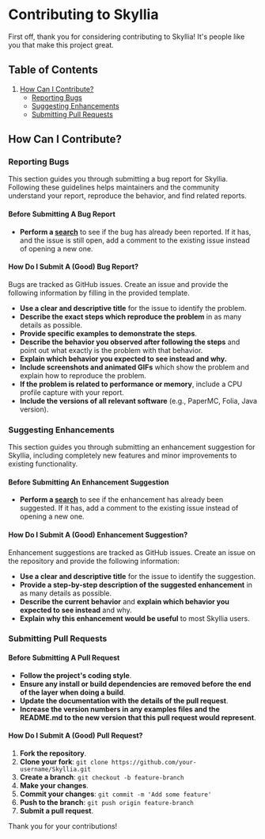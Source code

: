 # Contributing to Skyllia

First off, thank you for considering contributing to Skyllia! It's people like you that make this project great.

## Table of Contents

1. [How Can I Contribute?](#how-can-i-contribute)
    - [Reporting Bugs](#reporting-bugs)
    - [Suggesting Enhancements](#suggesting-enhancements)
    - [Submitting Pull Requests](#submitting-pull-requests)

## How Can I Contribute?

### Reporting Bugs

This section guides you through submitting a bug report for Skyllia. Following these guidelines helps maintainers and the community understand your report, reproduce the behavior, and find related reports.

#### Before Submitting A Bug Report

- **Perform a [search](https://github.com/Euphillya/Skyllia/issues)** to see if the bug has already been reported. If it has, and the issue is still open, add a comment to the existing issue instead of opening a new one.

#### How Do I Submit A (Good) Bug Report?

Bugs are tracked as GitHub issues. Create an issue and provide the following information by filling in the provided template.

- **Use a clear and descriptive title** for the issue to identify the problem.
- **Describe the exact steps which reproduce the problem** in as many details as possible.
- **Provide specific examples to demonstrate the steps**.
- **Describe the behavior you observed after following the steps** and point out what exactly is the problem with that behavior.
- **Explain which behavior you expected to see instead and why.**
- **Include screenshots and animated GIFs** which show the problem and explain how to reproduce the problem.
- **If the problem is related to performance or memory**, include a CPU profile capture with your report.
- **Include the versions of all relevant software** (e.g., PaperMC, Folia, Java version).

### Suggesting Enhancements

This section guides you through submitting an enhancement suggestion for Skyllia, including completely new features and minor improvements to existing functionality. 

#### Before Submitting An Enhancement Suggestion

- **Perform a [search](https://github.com/Euphillya/Skyllia/issues)** to see if the enhancement has already been suggested. If it has, add a comment to the existing issue instead of opening a new one.

#### How Do I Submit A (Good) Enhancement Suggestion?

Enhancement suggestions are tracked as GitHub issues. Create an issue on the repository and provide the following information:

- **Use a clear and descriptive title** for the issue to identify the suggestion.
- **Provide a step-by-step description of the suggested enhancement** in as many details as possible.
- **Describe the current behavior** and **explain which behavior you expected to see instead** and why.
- **Explain why this enhancement would be useful** to most Skyllia users.

### Submitting Pull Requests

#### Before Submitting A Pull Request

- **Follow the project's coding style**.
- **Ensure any install or build dependencies are removed before the end of the layer when doing a build**.
- **Update the documentation with the details of the pull request**.
- **Increase the version numbers in any examples files and the README.md to the new version that this pull request would represent**.

#### How Do I Submit A (Good) Pull Request?

1. **Fork the repository**.
2. **Clone your fork**: `git clone https://github.com/your-username/Skyllia.git`
3. **Create a branch**: `git checkout -b feature-branch`
4. **Make your changes**.
5. **Commit your changes**: `git commit -m 'Add some feature'`
6. **Push to the branch**: `git push origin feature-branch`
7. **Submit a pull request**.

Thank you for your contributions!

